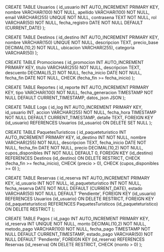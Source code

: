 CREATE TABLE Usuarios (
   id_usuario INT AUTO_INCREMENT PRIMARY KEY,
   nombre VARCHAR(100) NOT NULL,
   apellido VARCHAR(100) NOT NULL,
   email VARCHAR(255) UNIQUE NOT NULL,
   contrasena TEXT NOT NULL,
   rol VARCHAR(50) NOT NULL,
   fecha_registro DATE NOT NULL DEFAULT (CURRENT_DATE)
);

CREATE TABLE Destinos (
   id_destino INT AUTO_INCREMENT PRIMARY KEY,
   nombre VARCHAR(150) UNIQUE NOT NULL,
   descripcion TEXT,
   precio_base DECIMAL(10,2) NOT NULL,
   ubicacion VARCHAR(255),
   categoria VARCHAR(50)
);

CREATE TABLE Promociones (
   id_promocion INT AUTO_INCREMENT PRIMARY KEY,
   titulo VARCHAR(255) NOT NULL,
   descripcion TEXT,
   descuento DECIMAL(5,2) NOT NULL,
   fecha_inicio DATE NOT NULL,
   fecha_fin DATE NOT NULL,
   CHECK (fecha_fin >= fecha_inicio)
);

CREATE TABLE Reportes (
   id_reporte INT AUTO_INCREMENT PRIMARY KEY,
   tipo VARCHAR(100) NOT NULL,
   fecha_generacion TIMESTAMP NOT NULL DEFAULT CURRENT_TIMESTAMP,
   datos_json JSON
);

CREATE TABLE Logs (
   id_log INT AUTO_INCREMENT PRIMARY KEY,
   id_usuario INT,
   accion VARCHAR(255) NOT NULL,
   fecha_hora TIMESTAMP NOT NULL DEFAULT CURRENT_TIMESTAMP,
   detalle TEXT,
   FOREIGN KEY (id_usuario) REFERENCES Usuarios (id_usuario) ON DELETE SET NULL
);

CREATE TABLE PaquetesTuristicos (
   id_paqueteturistico INT AUTO_INCREMENT PRIMARY KEY,
   id_destino INT NOT NULL,
   nombre VARCHAR(255) NOT NULL,
   descripcion TEXT,
   fecha_inicio DATE NOT NULL,
   fecha_fin DATE NOT NULL,
   precio DECIMAL(10,2) NOT NULL,
   cupos_disponibles INT NOT NULL DEFAULT 0,
   FOREIGN KEY (id_destino) REFERENCES Destinos (id_destino) ON DELETE RESTRICT,
   CHECK (fecha_fin >= fecha_inicio),
   CHECK (precio > 0),
   CHECK (cupos_disponibles >= 0)
);

CREATE TABLE Reservas (
   id_reserva INT AUTO_INCREMENT PRIMARY KEY,
   id_usuario INT NOT NULL,
   id_paqueteturistico INT NOT NULL,
   fecha_reserva DATE NOT NULL DEFAULT (CURRENT_DATE),
   estado VARCHAR(50) NOT NULL DEFAULT 'Pendiente',
   FOREIGN KEY (id_usuario) REFERENCES Usuarios (id_usuario) ON DELETE RESTRICT,
   FOREIGN KEY (id_paqueteturistico) REFERENCES PaquetesTuristicos (id_paqueteturistico) ON DELETE RESTRICT
);

CREATE TABLE Pagos (
   id_pago INT AUTO_INCREMENT PRIMARY KEY,
   id_reserva INT UNIQUE NOT NULL,
   monto DECIMAL(10,2) NOT NULL,
   metodo_pago VARCHAR(100) NOT NULL,
   fecha_pago TIMESTAMP NOT NULL DEFAULT CURRENT_TIMESTAMP,
   estado_pago VARCHAR(50) NOT NULL DEFAULT 'Pendiente',
   FOREIGN KEY (id_reserva) REFERENCES Reservas (id_reserva) ON DELETE RESTRICT,
   CHECK (monto > 0)
);
